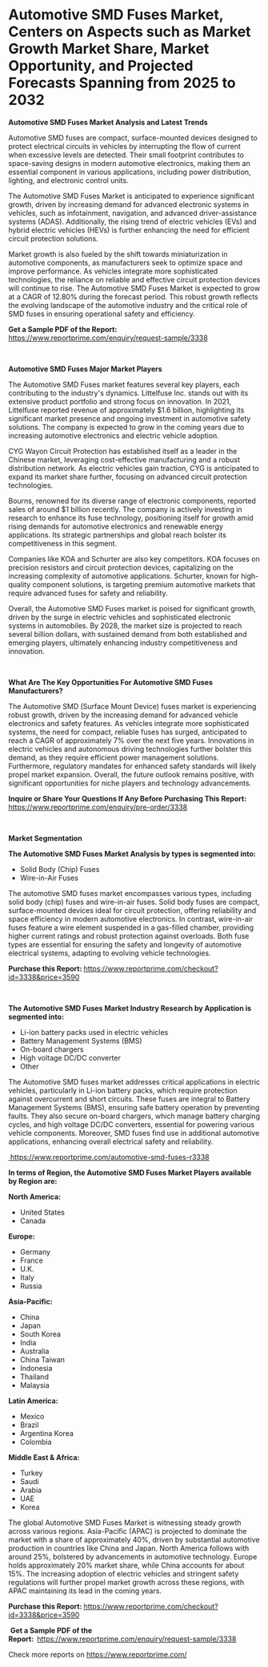 <p><h1>Automotive SMD Fuses Market, Centers on Aspects such as Market Growth Market Share, Market Opportunity, and Projected Forecasts Spanning from 2025 to 2032</h1></p><p><strong>Automotive SMD Fuses Market Analysis and Latest Trends</strong></p>
<p><p>Automotive SMD fuses are compact, surface-mounted devices designed to protect electrical circuits in vehicles by interrupting the flow of current when excessive levels are detected. Their small footprint contributes to space-saving designs in modern automotive electronics, making them an essential component in various applications, including power distribution, lighting, and electronic control units.</p><p>The Automotive SMD Fuses Market is anticipated to experience significant growth, driven by increasing demand for advanced electronic systems in vehicles, such as infotainment, navigation, and advanced driver-assistance systems (ADAS). Additionally, the rising trend of electric vehicles (EVs) and hybrid electric vehicles (HEVs) is further enhancing the need for efficient circuit protection solutions.</p><p>Market growth is also fueled by the shift towards miniaturization in automotive components, as manufacturers seek to optimize space and improve performance. As vehicles integrate more sophisticated technologies, the reliance on reliable and effective circuit protection devices will continue to rise. The Automotive SMD Fuses Market is expected to grow at a CAGR of 12.80% during the forecast period. This robust growth reflects the evolving landscape of the automotive industry and the critical role of SMD fuses in ensuring operational safety and efficiency.</p></p>
<p><strong>Get a Sample PDF of the Report:&nbsp;</strong> <a href="https://www.reportprime.com/enquiry/request-sample/3338?utm_campaign=3263&utm_medium=2&utm_source=Github&utm_content=ia&utm_term=18032025&utm_id=automotive-smd-fuses">https://www.reportprime.com/enquiry/request-sample/3338</a></p>
<p>&nbsp;</p>
<p><strong>Automotive SMD Fuses Major Market Players</strong></p>
<p><p>The Automotive SMD Fuses market features several key players, each contributing to the industry's dynamics. Littelfuse Inc. stands out with its extensive product portfolio and strong focus on innovation. In 2021, Littelfuse reported revenue of approximately $1.6 billion, highlighting its significant market presence and ongoing investment in automotive safety solutions. The company is expected to grow in the coming years due to increasing automotive electronics and electric vehicle adoption.</p><p>CYG Wayon Circuit Protection has established itself as a leader in the Chinese market, leveraging cost-effective manufacturing and a robust distribution network. As electric vehicles gain traction, CYG is anticipated to expand its market share further, focusing on advanced circuit protection technologies.</p><p>Bourns, renowned for its diverse range of electronic components, reported sales of around $1 billion recently. The company is actively investing in research to enhance its fuse technology, positioning itself for growth amid rising demands for automotive electronics and renewable energy applications. Its strategic partnerships and global reach bolster its competitiveness in this segment.</p><p>Companies like KOA and Schurter are also key competitors. KOA focuses on precision resistors and circuit protection devices, capitalizing on the increasing complexity of automotive applications. Schurter, known for high-quality component solutions, is targeting premium automotive markets that require advanced fuses for safety and reliability.</p><p>Overall, the Automotive SMD Fuses market is poised for significant growth, driven by the surge in electric vehicles and sophisticated electronic systems in automobiles. By 2028, the market size is projected to reach several billion dollars, with sustained demand from both established and emerging players, ultimately enhancing industry competitiveness and innovation.</p></p>
<p>&nbsp;</p>
<p><strong>What Are The Key Opportunities For Automotive SMD Fuses Manufacturers?</strong></p>
<p><p>The Automotive SMD (Surface Mount Device) fuses market is experiencing robust growth, driven by the increasing demand for advanced vehicle electronics and safety features. As vehicles integrate more sophisticated systems, the need for compact, reliable fuses has surged, anticipated to reach a CAGR of approximately 7% over the next five years. Innovations in electric vehicles and autonomous driving technologies further bolster this demand, as they require efficient power management solutions. Furthermore, regulatory mandates for enhanced safety standards will likely propel market expansion. Overall, the future outlook remains positive, with significant opportunities for niche players and technology advancements.</p></p>
<p><strong>Inquire or Share Your Questions If Any Before Purchasing This Report:</strong> <a href="https://www.reportprime.com/enquiry/pre-order/3338?utm_campaign=3263&utm_medium=2&utm_source=Github&utm_content=ia&utm_term=18032025&utm_id=automotive-smd-fuses">https://www.reportprime.com/enquiry/pre-order/3338</a></p>
<p>&nbsp;</p>
<p><strong>Market Segmentation</strong></p>
<p><strong>The Automotive SMD Fuses Market Analysis by types is segmented into:</strong></p>
<p><ul><li>Solid Body (Chip) Fuses</li><li>Wire-in-Air Fuses</li></ul></p>
<p><p>The automotive SMD fuses market encompasses various types, including solid body (chip) fuses and wire-in-air fuses. Solid body fuses are compact, surface-mounted devices ideal for circuit protection, offering reliability and space efficiency in modern automotive electronics. In contrast, wire-in-air fuses feature a wire element suspended in a gas-filled chamber, providing higher current ratings and robust protection against overloads. Both fuse types are essential for ensuring the safety and longevity of automotive electrical systems, adapting to evolving vehicle technologies.</p></p>
<p><strong>Purchase this Report:&nbsp;</strong><a href="https://www.reportprime.com/checkout?id=3338&price=3590&utm_campaign=3263&utm_medium=2&utm_source=Github&utm_content=ia&utm_term=18032025&utm_id=automotive-smd-fuses">https://www.reportprime.com/checkout?id=3338&price=3590</a></p>
<p>&nbsp;</p>
<p><strong>The Automotive SMD Fuses Market Industry Research by Application is segmented into:</strong></p>
<p><ul><li>Li-ion battery packs used in electric vehicles</li><li>Battery Management Systems (BMS)</li><li>On-board chargers</li><li>High voltage DC/DC converter</li><li>Other</li></ul></p>
<p><p>The Automotive SMD fuses market addresses critical applications in electric vehicles, particularly in Li-ion battery packs, which require protection against overcurrent and short circuits. These fuses are integral to Battery Management Systems (BMS), ensuring safe battery operation by preventing faults. They also secure on-board chargers, which manage battery charging cycles, and high voltage DC/DC converters, essential for powering various vehicle components. Moreover, SMD fuses find use in additional automotive applications, enhancing overall electrical safety and reliability.</p></p>
<p><a href="https://www.reportprime.com/automotive-smd-fuses-r3338?utm_campaign=3263&utm_medium=2&utm_source=Github&utm_content=ia&utm_term=18032025&utm_id=automotive-smd-fuses">&nbsp;https://www.reportprime.com/automotive-smd-fuses-r3338</a></p>
<p><strong>In terms of Region, the Automotive SMD Fuses Market Players available by Region are:</strong></p>
<p>
    <p> <strong> North America: </strong>
        <ul>
            <li>United States</li>
            <li>Canada</li>
        </ul>
        </p> 
    <p> <strong> Europe: </strong>
        <ul>
            <li>Germany</li>
            <li>France</li>
            <li>U.K.</li>
            <li>Italy</li>
            <li>Russia</li>
        </ul>
        </p> 
    <p> <strong> Asia-Pacific: </strong>
        <ul>
            <li>China</li>
            <li>Japan</li>
            <li>South Korea</li>
            <li>India</li>
            <li>Australia</li>
            <li>China Taiwan</li>
            <li>Indonesia</li>
            <li>Thailand</li>
            <li>Malaysia</li>
        </ul>
        </p> 
    <p> <strong> Latin America: </strong>
        <ul>
            <li>Mexico</li>
            <li>Brazil</li>
            <li>Argentina Korea</li>
            <li>Colombia</li>
        </ul>
        </p> 
    <p> <strong> Middle East & Africa: </strong>
        <ul>
            <li>Turkey</li>
            <li>Saudi</li>
            <li>Arabia</li>
            <li>UAE</li>
            <li>Korea</li>
        </ul>
    </p>
    </p>
<p><p>The global Automotive SMD Fuses Market is witnessing steady growth across various regions. Asia-Pacific (APAC) is projected to dominate the market with a share of approximately 40%, driven by substantial automotive production in countries like China and Japan. North America follows with around 25%, bolstered by advancements in automotive technology. Europe holds approximately 20% market share, while China accounts for about 15%. The increasing adoption of electric vehicles and stringent safety regulations will further propel market growth across these regions, with APAC maintaining its lead in the coming years.</p></p>
<p><strong>Purchase this Report: </strong><a href="https://www.reportprime.com/checkout?id=3338&price=3590&utm_campaign=3263&utm_medium=2&utm_source=Github&utm_content=ia&utm_term=18032025&utm_id=automotive-smd-fuses">https://www.reportprime.com/checkout?id=3338&price=3590</a></p>
<p>&nbsp;<strong>Get a Sample PDF of the Report:&nbsp;&nbsp;</strong><a href="https://www.reportprime.com/enquiry/request-sample/3338?utm_campaign=3263&utm_medium=2&utm_source=Github&utm_content=ia&utm_term=18032025&utm_id=automotive-smd-fuses">https://www.reportprime.com/enquiry/request-sample/3338</a></p>
<p><strong></strong></p>
<p>Check more reports on <a href="https://www.reportprime.com/?utm_campaign=3263&utm_medium=2&utm_source=Github&utm_content=ia&utm_term=18032025&utm_id=automotive-smd-fuses">https://www.reportprime.com/</a></p>